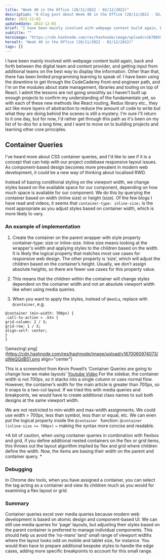 ```yaml
---
title: "Week 40 in the Office (28/11/2022 - 02/12/2022)"
description: "A blog post about Week 40 in the Office (28/11/2022 - 02/12/2022)"
date: 2022-12-03
updateddate: 2022-12-03
brief: "I have been mainly involved with webpage content build again, back and forth between the digital team and content provider, and getting input from additional teams on the best way to display the information. Other than that, there has been limited pr..."
subtitle: ""
heroimage: "https://cdn.hashnode.com/res/hashnode/image/upload/v1670059914297/5tkck36zD.jpeg"
heroalt: "Week 40 in the Office (28/11/2022 - 02/12/2022)"
tags: []
---
```


I have been mainly involved with webpage content build again, back and forth between the digital team and content provider, and getting input from additional teams on the best way to display the information. Other than that, there has been limited programming learning to speak of. I have been using the downtime to get through the CodeCademy front-end engineer path, and I'm on the modules about state management, libraries and tooling on top of React. I admit the lessons are not going smoothly as I haven't built up enough projects to confirm my understanding of the fundamentals yet, so with each of these new methods like React routing, Redux library etc., they act like more layers of abstraction to reduce the amount of code to write but what they are doing behind the scenes is still a mystery. I'm sure I'll return to it one day, but for now, I'd rather get through this path as it's been on my list of to-dos for a long time, and I want to move on to building projects and learning other core principles.

## Container Queries

I've heard more about CSS container queries, and I'd like to see if it is a concept that can help with our project codebase responsive layout issues. As component-based design becomes more prevalent in modern web development, it could be a new way of thinking about localised RWD.

Instead of basing conditional styling on the viewport width, we change styles based on the available space for our component, depending on how much space is available for our component. We do this by querying the container based on width (inline size) or height (size). Of the few blogs I have read and videos, it seems that `container-type: inline-size;` is the most appropriate as you adjust styles based on container width, which is more likely to vary.

### An example of implementation
1. Create the container on the parent wrapper with style property container-type: size or inline-size. Inline size means looking at the wrapper's width and applying styles to the children based on the width. It is likely the logical property that matches most use cases for responsive web design. The other property is ‘size’, which will adjust the children based on the container’s height. Usually, we don’t assign absolute heights, so there are fewer use cases for this property value.

2. This means that the children within the container will change styles dependent on the container width and not an absolute viewport width like when using media queries. 

3. When you want to apply the styles, instead of 
`@media`, replace with `@container`, e.g.
```
@container (min-width: 700px) {
.call-to-action > .btn {
grid-column: 2 / 3;
grid-row: 1 / 3;
align-self: center;
}
}
```


![amazing!.png](https://cdn.hashnode.com/res/hashnode/image/upload/v1670060974073/qWeQQdB51.png align="center")

This is a screenshot from Kevin Powell’s ‘Container Queries are going to change how we make layouts’ [Youtube Video](https://www.youtube.com/watch?v=3_-Je5XpbqY)
For the sidebar, the container width is not 700px, so it stacks into a single column or uses normal flow. However, the container’s width for the main article is greater than 700px, so it snaps to a two-col layout. If we tried this with media queries and breakpoints, we would have to create additional class names to suit both designs at the same viewport width. 

We are not restricted to min-width and max-width assignments. We could use width > 700px, less than symbol, less than or equal, etc. We can even put the logical property inside the `@container
` function: `@container (inline-size >= 700px)` ~ making the syntax more concise and readable.  

*A bit of caution, when using container queries in combination with flexbox and grid, if you define additional nested containers on the flex or grid items, this throws out the layout algorithm implied by flex and grid where children define the width. Now, the items are basing their width on the parent and container query. *

### Debugging

In Chrome dev tools, when you have assigned a container, you can select the tag acting as a container and view its children much as you would for examining a flex layout or grid. 

### Summary

Container queries excel over media queries because modern web development is based on atomic design and component-based UI. We can still use media queries for ‘page’ layouts, but adjusting their styles based on the parent container is preferred to manage individual components. This should help us avoid the ‘no-mans’ land’ small range of viewport widths where the layout looks odd on mobile and tablet size, for instance. You would then have to prepare additional bespoke styles to handle the edge cases, adding more specific breakpoints to account for this small range.